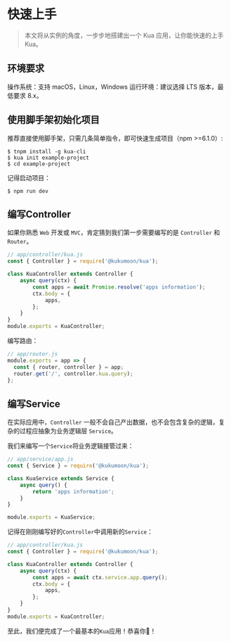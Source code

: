# 快速上手

> 本文将从实例的角度，一步步地搭建出一个 Kua 应用，让你能快速的上手 Kua。

## 环境要求

操作系统：支持 macOS，Linux，Windows
运行环境：建议选择 LTS 版本，最低要求 8.x。

## 使用脚手架初始化项目

推荐直接使用脚手架，只需几条简单指令，即可快速生成项目（npm >=6.1.0）:

```shell script
$ tnpm install -g kua-cli
$ kua init example-project
$ cd example-project
```

记得启动项目：

```shell script
$ npm run dev
```

## 编写Controller
如果你熟悉 `Web` 开发或 `MVC`，肯定猜到我们第一步需要编写的是 `Controller` 和 `Router`。

```js
// app/controller/kua.js
const { Controller } = require('@kukumoon/kua');

class KuaController extends Controller {
    async query(ctx) {        
        const apps = await Promise.resolve('apps information');
        ctx.body = {
            apps,
        };
    }
}
module.exports = KuaController;
```

编写路由：

```js
// app/router.js
module.exports = app => {
  const { router, controller } = app;
  router.get('/', controller.kua.query);
};
```

## 编写Service

在实际应用中，`Controller` 一般不会自己产出数据，也不会包含复杂的逻辑，复杂的过程应抽象为业务逻辑层 `Service`。

我们来编写一个`Service`将业务逻辑接管过来：

```js
// app/service/app.js
const { Service } = require('@kukumoon/kua');

class KuaService extends Service {
    async query() {
        return 'apps information';
    }
}

module.exports = KuaService;
```

记得在刚刚编写好的`Controller`中调用新的`Service`：

```js
// app/controller/kua.js
const { Controller } = require('@kukumoon/kua');

class KuaController extends Controller {
    async query(ctx) {        
        const apps = await ctx.service.app.query();
        ctx.body = {
            apps,
        };
    }
}
module.exports = KuaController;
```

至此，我们便完成了一个最基本的`Kua`应用！恭喜你🎉！
